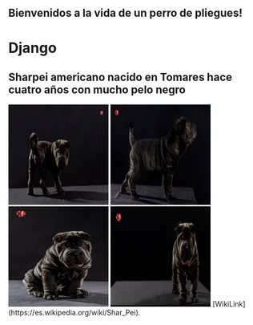 ## Bienvenidos a la vida de un perro de pliegues!
# **Django**
## Sharpei americano nacido en Tomares hace cuatro años con mucho pelo negro
<img src="django1.jpg" alt="texto 2" width="200" height="200">
<img src="django2.jpg" alt="texto 2" width="200" height="200">
<img src="django3.jpg" alt="texto 2" width="200" height="200">
<img src="django4.jpg" alt="texto 2" width="200" height="200">
[WikiLink](https://es.wikipedia.org/wiki/Shar_Pei).
